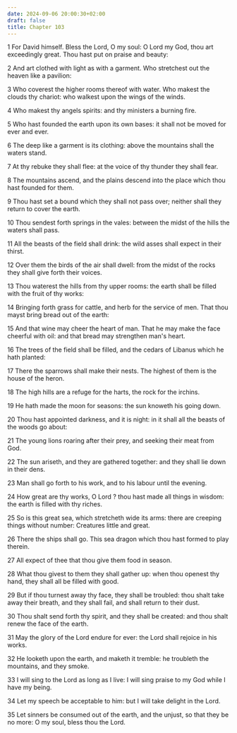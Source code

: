 ```yaml
---
date: 2024-09-06 20:00:30+02:00
draft: false
title: Chapter 103
---
```




1 For David himself. Bless the Lord, O my soul: O Lord my God, thou art exceedingly great. Thou hast put on praise and beauty:

2 And art clothed with light as with a garment. Who stretchest out the heaven like a pavilion:

3 Who coverest the higher rooms thereof with water. Who makest the clouds thy chariot: who walkest upon the wings of the winds.

4 Who makest thy angels spirits: and thy ministers a burning fire.

5 Who hast founded the earth upon its own bases: it shall not be moved for ever and ever.

6 The deep like a garment is its clothing: above the mountains shall the waters stand.

7 At thy rebuke they shall flee: at the voice of thy thunder they shall fear.

8 The mountains ascend, and the plains descend into the place which thou hast founded for them.

9 Thou hast set a bound which they shall not pass over; neither shall they return to cover the earth.

10 Thou sendest forth springs in the vales: between the midst of the hills the waters shall pass.

11 All the beasts of the field shall drink: the wild asses shall expect in their thirst.

12 Over them the birds of the air shall dwell: from the midst of the rocks they shall give forth their voices.

13 Thou waterest the hills from thy upper rooms: the earth shall be filled with the fruit of thy works:

14 Bringing forth grass for cattle, and herb for the service of men. That thou mayst bring bread out of the earth:

15 And that wine may cheer the heart of man. That he may make the face cheerful with oil: and that bread may strengthen man's heart.

16 The trees of the field shall be filled, and the cedars of Libanus which he hath planted:

17 There the sparrows shall make their nests. The highest of them is the house of the heron.

18 The high hills are a refuge for the harts, the rock for the irchins.

19 He hath made the moon for seasons: the sun knoweth his going down.

20 Thou hast appointed darkness, and it is night: in it shall all the beasts of the woods go about:

21 The young lions roaring after their prey, and seeking their meat from God.

22 The sun ariseth, and they are gathered together: and they shall lie down in their dens.

23 Man shall go forth to his work, and to his labour until the evening.

24 How great are thy works, O Lord ? thou hast made all things in wisdom: the earth is filled with thy riches.

25 So is this great sea, which stretcheth wide its arms: there are creeping things without number: Creatures little and great.

26 There the ships shall go. This sea dragon which thou hast formed to play therein.

27 All expect of thee that thou give them food in season.

28 What thou givest to them they shall gather up: when thou openest thy hand, they shall all be filled with good.

29 But if thou turnest away thy face, they shall be troubled: thou shalt take away their breath, and they shall fail, and shall return to their dust.

30 Thou shalt send forth thy spirit, and they shall be created: and thou shalt renew the face of the earth.

31 May the glory of the Lord endure for ever: the Lord shall rejoice in his works.

32 He looketh upon the earth, and maketh it tremble: he troubleth the mountains, and they smoke.

33 I will sing to the Lord as long as I live: I will sing praise to my God while I have my being.

34 Let my speech be acceptable to him: but I will take delight in the Lord.

35 Let sinners be consumed out of the earth, and the unjust, so that they be no more: O my soul, bless thou the Lord.

